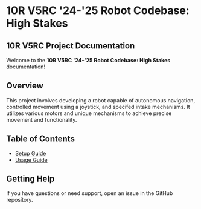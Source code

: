 # 10R V5RC '24-'25 Robot Codebase: High Stakes
## 10R V5RC Project Documentation

Welcome to the **10R V5RC '24-'25 Robot Codebase: High Stakes** documentation!

## Overview
This project involves developing a robot capable of autonomous navigation, controlled movement using a joystick, and specifed intake mechanisms. It utilizes various motors and unique mechanisms to achieve precise movement and functionality.

## Table of Contents
- [Setup Guide](setup_guide.md)
- [Usage Guide](usage_guide.md)

## Getting Help
If you have questions or need support, open an issue in the GitHub repository.
